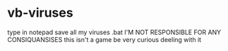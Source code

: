 # vb-viruses
type in notepad
save all my viruses .bat
I'M NOT RESPONSIBLE FOR ANY CONSIQUANSISES
this isn't a game be very curious deeling with it
